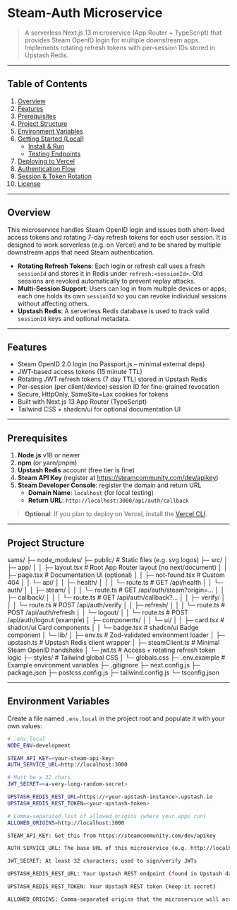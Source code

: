 # Steam-Auth Microservice

> A serverless Next.js 13 microservice (App Router + TypeScript) that provides Steam OpenID login for multiple downstream apps.  
> Implements rotating refresh tokens with per-session IDs stored in Upstash Redis.

---

## Table of Contents

1. [Overview](#overview)  
2. [Features](#features)  
3. [Prerequisites](#prerequisites)  
4. [Project Structure](#project-structure)  
5. [Environment Variables](#environment-variables)  
6. [Getting Started (Local)](#getting-started-local)  
   - [Install & Run](#install--run)  
   - [Testing Endpoints](#testing-endpoints)  
7. [Deploying to Vercel](#deploying-to-vercel)  
8. [Authentication Flow](#authentication-flow)  
9. [Session & Token Rotation](#session--token-rotation)  
10. [License](#license)  

---

## Overview

This microservice handles Steam OpenID login and issues both short-lived access tokens and rotating 7-day refresh tokens for each user session. It is designed to work serverless (e.g. on Vercel) and to be shared by multiple downstream apps that need Steam authentication.

- **Rotating Refresh Tokens**: Each login or refresh call uses a fresh `sessionId` and stores it in Redis under `refresh:<sessionId>`. Old sessions are revoked automatically to prevent replay attacks.  
- **Multi-Session Support**: Users can log in from multiple devices or apps; each one holds its own `sessionId` so you can revoke individual sessions without affecting others.  
- **Upstash Redis**: A serverless Redis database is used to track valid `sessionId` keys and optional metadata.

---

## Features

- Steam OpenID 2.0 login (no Passport.js – minimal external deps)  
- JWT‐based access tokens (15 minute TTL)  
- Rotating JWT refresh tokens (7 day TTL) stored in Upstash Redis  
- Per-session (per client/device) session ID for fine-grained revocation  
- Secure, HttpOnly, SameSite=Lax cookies for tokens  
- Built with Next.js 13 App Router (TypeScript)  
- Tailwind CSS + shadcn/ui for optional documentation UI  

---

## Prerequisites

1. **Node.js** v18 or newer  
2. **npm** (or yarn/pnpm)  
3. **Upstash Redis** account (free tier is fine)  
4. **Steam API Key** (register at https://steamcommunity.com/dev/apikey)  
5. **Steam Developer Console**: register the domain and return URL  
   - **Domain Name**: `localhost` (for local testing)  
   - **Return URL**: `http://localhost:3000/api/auth/callback`  

> **Optional**: If you plan to deploy on Vercel, install the [Vercel CLI](https://vercel.com/docs/cli).

---

## Project Structure
sams/
├─ node_modules/
├─ public/ # Static files (e.g. svg logos)
├─ src/
│ ├─ app/
│ │ ├─ layout.tsx # Root App Router layout (no next/document)
│ │ ├─ page.tsx # Documentation UI (optional)
│ │ ├─ not-found.tsx # Custom 404
│ │ └─ api/
│ │ ├─ health/
│ │ │ └─ route.ts # GET /api/health
│ │ └─ auth/
│ │ ├─ steam/
│ │ │ └─ route.ts # GET /api/auth/steam?origin=…
│ │ ├─ callback/
│ │ │ └─ route.ts # GET /api/auth/callback?…
│ │ ├─ verify/
│ │ │ └─ route.ts # POST /api/auth/verify
│ │ ├─ refresh/
│ │ │ └─ route.ts # POST /api/auth/refresh
│ │ └─ logout/
│ │ └─ route.ts # POST /api/auth/logout (example)
│ ├─ components/
│ │ └─ ui/
│ │ ├─ card.tsx # shadcn/ui Card components
│ │ └─ badge.tsx # shadcn/ui Badge component
│ └─ lib/
│ ├─ env.ts # Zod-validated environment loader
│ ├─ upstash.ts # Upstash Redis client wrapper
│ ├─ steamClient.ts # Minimal Steam OpenID handshake
│ └─ jwt.ts # Access + rotating refresh token logic
├─ styles/ # Tailwind global CSS
│ └─ globals.css
├─ .env.example # Example environment variables
├─ .gitignore
├─ next.config.js
├─ package.json
├─ postcss.config.js
├─ tailwind.config.js
└─ tsconfig.json

---

## Environment Variables

Create a file named `.env.local` in the project root and populate it with your own values:

```bash
# .env.local
NODE_ENV=development

STEAM_API_KEY=<your-steam-api-key>
AUTH_SERVICE_URL=http://localhost:3000

# Must be ≥ 32 chars
JWT_SECRET=<a-very-long-random-secret>

UPSTASH_REDIS_REST_URL=https://<your-upstash-instance>.upstash.io
UPSTASH_REDIS_REST_TOKEN=<your-upstash-token>

# Comma-separated list of allowed origins (where your apps run)
ALLOWED_ORIGINS=http://localhost:3000

STEAM_API_KEY: Get this from https://steamcommunity.com/dev/apikey

AUTH_SERVICE_URL: The base URL of this microservice (e.g. http://localhost:3000 in dev)

JWT_SECRET: At least 32 characters; used to sign/verify JWTs

UPSTASH_REDIS_REST_URL: Your Upstash REST endpoint (found in Upstash dashboard)

UPSTASH_REDIS_REST_TOKEN: Your Upstash REST token (keep it secret)

ALLOWED_ORIGINS: Comma‐separated origins that the microservice will accept for ?origin= (e.g. your front‐end URLs)

